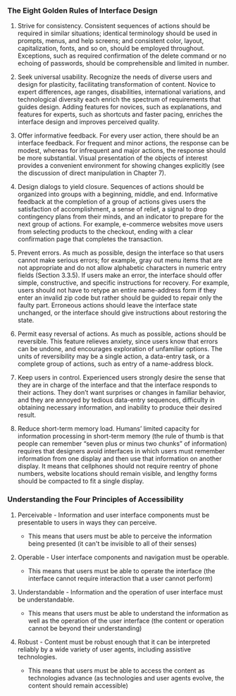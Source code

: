 ### The Eight Golden Rules of Interface Design
1. Strive for consistency. Consistent sequences of actions should be required in similar situations; identical terminology should be used in prompts, menus, and help screens; and consistent color, layout, capitalization, fonts, and so on, should be employed throughout. Exceptions, such as required confirmation of the delete command or no echoing of passwords, should be comprehensible and limited in number.

2. Seek universal usability. Recognize the needs of diverse users and design for plasticity, facilitating transformation of content. Novice to expert differences, age ranges, disabilities, international variations, and technological diversity each enrich the spectrum of requirements that guides design. Adding features for novices, such as explanations, and features for experts, such as shortcuts and faster pacing, enriches the interface design and improves perceived quality.

3. Offer informative feedback. For every user action, there should be an interface feedback. For frequent and minor actions, the response can be modest, whereas for infrequent and major actions, the response should be more substantial. Visual presentation of the objects of interest provides a convenient environment for showing changes explicitly (see the discussion of direct manipulation in Chapter 7).

4. Design dialogs to yield closure. Sequences of actions should be organized into groups with a beginning, middle, and end. Informative feedback at the completion of a group of actions gives users the satisfaction of accomplishment, a sense of relief, a signal to drop contingency plans from their minds, and an indicator to prepare for the next group of actions. For example, e-commerce websites move users from selecting products to the checkout, ending with a clear confirmation page that completes the transaction.

5. Prevent errors. As much as possible, design the interface so that users cannot make serious errors; for example, gray out menu items that are not appropriate and do not allow alphabetic characters in numeric entry fields (Section 3.3.5). If users make an error, the interface should offer simple, constructive, and specific instructions for recovery. For example, users should not have to retype an entire name-address form if they enter an invalid zip code but rather should be guided to repair only the faulty part. Erroneous actions should leave the interface state unchanged, or the interface should give instructions about restoring the state.

6. Permit easy reversal of actions. As much as possible, actions should be reversible. This feature relieves anxiety, since users know that errors can be undone, and encourages exploration of unfamiliar options. The units of reversibility may be a single action, a data-entry task, or a complete group of actions, such as entry of a name-address block.

7. Keep users in control. Experienced users strongly desire the sense that they are in charge of the interface and that the interface responds to their actions. They don’t want surprises or changes in familiar behavior, and they are annoyed by tedious data-entry sequences, difficulty in obtaining necessary information, and inability to produce their desired result.

8. Reduce short-term memory load. Humans’ limited capacity for information processing in short-term memory (the rule of thumb is that people can remember “seven plus or minus two chunks” of information) requires that designers avoid interfaces in which users must remember information from one display and then use that information on another display. It means that cellphones should not require reentry of phone numbers, website locations should remain visible, and lengthy forms should be compacted to fit a single display.

### Understanding the Four Principles of Accessibility
1. Perceivable - Information and user interface components must be presentable to users in ways they can perceive.
    - This means that users must be able to perceive the information being presented (it can't be invisible to all of their senses)

2. Operable - User interface components and navigation must be operable.
    - This means that users must be able to operate the interface (the interface cannot require interaction that a user cannot perform)

3. Understandable - Information and the operation of user interface must be understandable.
    - This means that users must be able to understand the information as well as the operation of the user interface (the content or operation cannot be beyond their understanding)

4. Robust - Content must be robust enough that it can be interpreted reliably by a wide variety of user agents, including assistive technologies.
    - This means that users must be able to access the content as technologies advance (as technologies and user agents evolve, the content should remain accessible)